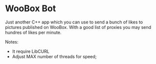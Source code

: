 # WooBox Bot

Just another C++ app which you can use to send a bunch of likes to pictures published on WooBox. With a good list of proxies you may send hundres of likes per minute.

Notes:
  * It require LibCURL
  * Adjust MAX number of threads for speed;